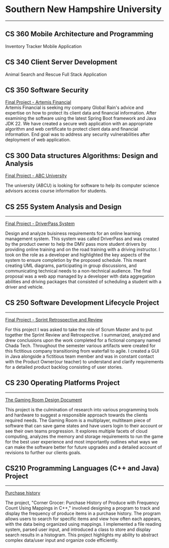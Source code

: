 # Southern New Hampshire University 
---  
## CS 360 Mobile Architecture and Programming 
Inventory Tracker Mobile Application 

## CS 340 Client Server Development
Animal Search and Rescue Full Stack Application 

## CS 350 Software Security
[Final Project - Artemis Financial](https://github.com/uturuncuayaku/SNHU-Portfolio/tree/main/CS350%20Artemis%20Financial/ssl-server_student)  
Artemis Financial is seeking my company Global Rain's advice and expertise on how to protect its client data and financial information. After examining the software using the latest Spring Boot framework and Java JDK 22. We have created a secure web application with an appropriate algorithm and web certificate to protect client data and financial information. End goal was to address any security vulnerabilities after deployment of web application.

## CS 300 Data structures Algorithms: Design and Analysis  
[Final Project - ABC University](https://github.com/uturuncuayaku/SNHU-Portfolio/tree/main/Course%20Planner)  

The university (ABCU) is looking for software to help its computer science advisors access course information for students. 

## CS 255 System Analysis and Design
--- 
[Final Project - DriverPass System](https://github.com/uturuncuayaku/SNHU-Portfolio/tree/main/DriverPass%20System%20Design) 

Design and analyze buisiness requirements for an online learning management system. This system was called DriverPass and was created by the product owner to help the DMV pass more student drivers by providing online training and on the road training with a driving instructor. I took on the role as a developer and highlighted the key aspects of the system to ensure completion by the proposed schedule. This meant creating UML diagrams, participating in group discussions, and communicating technical needs to a non-technical audience. The final proposal was a web app managed by a developer with data aggregation abilities and driving packages that consisted of scheduling a student with a driver and vehicle. 

## CS 250 Software Development Lifecycle Project 
--- 

[Final Project - Sprint Retrospective and Review](https://github.com/uturuncuayaku/SNHU-Portfolio/tree/main/Sprint%20Retrospective%20and%20Review) 

For this project I was asked to take the role of Scrum Master and to put together the Sprint Review and Retrospective. I summarized, analyzed and drew conclusions upon the work completed for a fictional company named Chada Tech. Throughout the semester various artifacts were created for this fictitious company transitioning from waterfall to agile. I created a GUI in Java alongside a fictitious team member and was in constant contact with the Product Owner(our teacher) to understand and clarify requirements for a detailed product backlog consisting of user stories. 

## CS 230 Operating Platforms Project 
--- 

[The Gaming Room Design Document](https://github.com/uturuncuayaku/SNHU-Portfolio/tree/main/CS230%20Operating%20Systems%20Platforms)  


This project is the culmination of research into various programming tools and hardware to suggest a responsible approach towards the clients required needs. The Gaming Room is a multiplayer, multiteam piece of software that can save game states and have users login to their account or see their own teams progression. It explores multiple facets of cloud computing, analyzes the memory and storage requirements to run the game for the best user experience and most importantly outlines what ways we can make the software better for future upgrades and a detailed account of revisions to further our clients goals.

## CS210 Programming Languages (C++ and Java) Project
--- 

[Purchase history](https://github.com/uturuncuayaku/SNHU-Portfolio/tree/main/CS210%20Programming%20Languages%20(C%2B%2B%20and%20Java))  

The project, "Corner Grocer: Purchase History of Produce with Frequency Count Using Mappings in C++," involved designing a program to track and display the frequency of produce items in a purchase history. The program allows users to search for specific items and view how often each appears, with the data being organized using mappings. I implemented a file reading system, parsed user input, and introduced a class to store and display search results in a histogram. This project highlights my ability to abstract complex data/user input and organize code efficiently.
